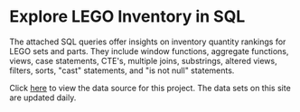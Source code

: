 # Explore LEGO Inventory in SQL
The attached SQL queries offer insights on inventory quantity rankings for LEGO sets and parts. They include window functions, aggregate functions, views, case statements, CTE's, multiple joins, substrings, altered views, filters, sorts, "cast" statements, and "is not null" statements.

Click [here](https://rebrickable.com/downloads/) to view the data source for this project. The data sets on this site are updated daily.


